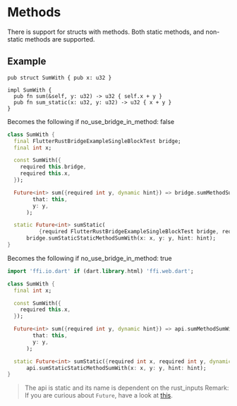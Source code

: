 # Methods

There is support for structs with methods. Both static methods, and non-static methods are supported.

## Example

```rust,noplayground
pub struct SumWith { pub x: u32 }

impl SumWith {
  pub fn sum(&self, y: u32) -> u32 { self.x + y }
  pub fn sum_static(x: u32, y: u32) -> u32 { x + y }
}
```

Becomes the following if no_use_bridge_in_method: false

```Dart
class SumWith {
  final FlutterRustBridgeExampleSingleBlockTest bridge;
  final int x;

  const SumWith({
    required this.bridge,
    required this.x,
  });

  Future<int> sum({required int y, dynamic hint}) => bridge.sumMethodSumWith(
        that: this,
        y: y,
      );

  static Future<int> sumStatic(
          {required FlutterRustBridgeExampleSingleBlockTest bridge, required int x, required int y, dynamic hint}) =>
      bridge.sumStaticStaticMethodSumWith(x: x, y: y, hint: hint);
}
```

Becomes the following if no_use_bridge_in_method: true

```Dart
import 'ffi.io.dart' if (dart.library.html) 'ffi.web.dart';

class SumWith {
  final int x;

  const SumWith({
    required this.x,
  });

  Future<int> sum({required int y, dynamic hint}) => api.sumMethodSumWith(
        that: this,
        y: y,
      );

  static Future<int> sumStatic({required int x, required int y, dynamic hint}) =>
      api.sumStaticStaticMethodSumWith(x: x, y: y, hint: hint);
}
```
> The api is static and its name is dependent on the rust_inputs
Remark: If you are curious about `Future`, have a look at [this](async_dart.md).

